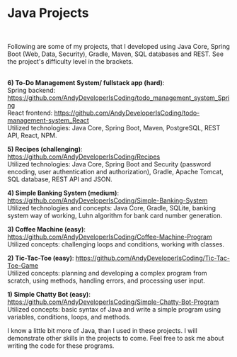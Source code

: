 # Java Projects

<br/>

Following are some of my projects, that I developed using Java Core, Spring Boot (Web, Data, Security), Gradle, Maven, SQL databases and REST. See the project's difficulty level in the brackets. <br/>
<br/>


**6) To-Do Management System/ fullstack app (hard)**: <br/>
Spring backend: https://github.com/AndyDeveloperIsCoding/todo_management_system_Spring <br/>
React frontend: https://github.com/AndyDeveloperIsCoding/todo-management-system_React <br/>
Utilized technologies: Java Core, Spring Boot, Maven, PostgreSQL, REST API, React, NPM.

**5) Recipes (challenging)**: https://github.com/AndyDeveloperIsCoding/Recipes <br/>
Utilized technologies: Java Core, Spring Boot and Security (password encoding, user authentication and authorization), Gradle, Apache Tomcat, SQL database, REST API and JSON.

**4) Simple Banking System (medium)**: https://github.com/AndyDeveloperIsCoding/Simple-Banking-System <br/>
Utilized technologies and concepts: Java Core, Gradle, SQLite, banking system way of working, Luhn algorithm for bank card number generation.

**3) Coffee Machine (easy)**: https://github.com/AndyDeveloperIsCoding/Coffee-Machine-Program <br/>
Utilized concepts: challenging loops and conditions, working with classes.

**2) Tic-Tac-Toe (easy)**: https://github.com/AndyDeveloperIsCoding/Tic-Tac-Toe-Game <br/>
Utilized concepts: planning and developing a complex program from scratch, using methods, handling errors, and processing user input.

**1) Simple Chatty Bot (easy)**: https://github.com/AndyDeveloperIsCoding/Simple-Chatty-Bot-Program <br/>
Utilized concepts: basic syntax of Java and write a simple program using variables, conditions, loops, and methods.

I know a little bit more of Java, than I used in these projects. I will demonstrate other skills in the projects to come.
Feel free to ask me about writing the code for these programs. <br/><br/>

